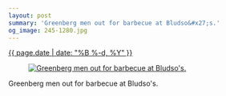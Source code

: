 ```yaml
---
layout: post
summary: 'Greenberg men out for barbecue at Bludso&#x27;s.'
og_image: 245-1280.jpg
---
```


<p>
 <time>
  <a href="/245">
   {{ page.date | date: "%B %-d, %Y" }}
  </a>
 </time>
 <a href="/245">
  <figure data-taken="12/4/2013">
   <img alt="Greenberg men out for barbecue at Bludso's." sizes="(min-width: 700px) 50vw, calc(100vw - 2rem)" src="{{ site.assets_url }}/245-640.jpg" srcset="{{ site.assets_url }}/245-1280.jpg 1280w, {{ site.assets_url }}/245-960.jpg 960w, {{ site.assets_url }}/245-640.jpg 640w, {{ site.assets_url }}/245-320.jpg 320w"/>
  </figure>
 </a>
 <span>
  Greenberg men out for barbecue at Bludso's.
 </span>
</p>
